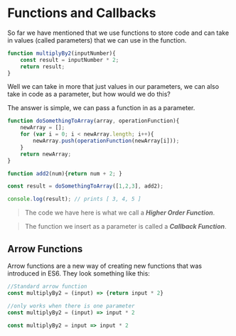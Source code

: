 # Functions and Callbacks

So far we have mentioned that we use functions to store code and can take in values (called parameters) that we can use in the function.

```javascript
function multiplyBy2(inputNumber){
    const result = inputNumber * 2;
    return result;
}
```

Well we can take in more that just values in our parameters, we can also take in code as a parameter, but how would we do this?

The answer is simple, we can pass a function in as a parameter.

```javascript
function doSomethingToArray(array, operationFunction){
    newArray = [];
    for (var i = 0; i < newArray.length; i++){
        newArray.push(operationFunction(newArray[i]));
    }
    return newArray;
}

function add2(num){return num + 2; }

const result = doSomethingToArray([1,2,3], add2);

console.log(result); // prints [ 3, 4, 5 ]
```
> The code we have here is what we call a _**Higher Order Function**_.

> The function we insert as a parameter is called a _**Callback Function**_.

<h2>Arrow Functions</h2>

Arrow functions are a new way of creating new functions that was introduced in ES6. They look something like this: 

```javascript
//Standard arrow function
const multiplyBy2 = (input) => {return input * 2}

//only works when there is one parameter
const multiplyBy2 = (input) => input * 2

const multiplyBy2 = input => input * 2
```